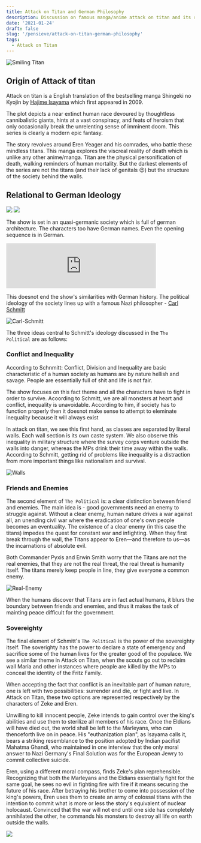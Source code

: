 ```yaml
---
title: Attack on Titan and German Philosophy
description: Discussion on famous manga/anime attack on titan and its relation to german philosophy.
date: '2021-01-24'
draft: false
slug: '/pensieve/attack-on-titan-german-philosophy'
tags:
  - Attack on Titan
---
```


![Smiling Titan](./Smiling-Titan.jpg)

## Origin of Attack of titan

Attack on titan is a English translation of the bestselling manga Shingeki no Kyojin by [Hajime Isayama](https://twitter.com/hajime_isayama?lang=en) which first appeared in 2009.

The plot depicts a near extinct human race devoured by thoughtless cannibalistic giants, hints at a vast conspiracy, and feats of heroism that only occasionally break the unrelenting sense of imminent doom. This series is clearly a modern epic fantasy.

The story revolves around Eren Yeager and his comrades, who battle these mindless titans. This manga explores the viscreal reality of death which is unlike any other anime/manga. Titan are the physical personification of death, walking reminders of human mortality. But the darkest elements of the series are not the titans (and their lack of genitals :wink:) but the structure of the society behind the walls.

## Relational to German Ideology

<p float="left">
  <img src="./aot-society.png"/>
  <img src="./german-society.jpg"/>
</p>

The show is set in an quasi-germanic society which is full of german architecture. The characters too have German names. Even the opening sequence is in German.

<iframe src=http://mp3anime.tk/embed/162 allow="autoplay" scrolling=no width=400 height=120 frameborder=0></iframe>

This doesnot end the show's similarities with German history.
The political ideology of the society lines up with a famous Nazi philosopher - [Carl Schmitt](https://en.wikipedia.org/wiki/Carl_Schmitt)

![Carl-Schmitt](./Carl_Schmitt.jpg)

The three ideas central to Schmitt's ideology discussed in the `The Political` are as follows:

### Conflict and Inequality

According to Schnmitt: Conflict, Division and Inequality are basic characteristic of a human society as humans are by nature hellish and savage. People are essentially full of shit and life is not fair.

The show focuses on this fact theme and all the characters have to fight in order to survive. Acoording to Schmitt, we are all monsters at heart and conflict, inequality is unavoidable. According to him, if society has to function properly then it doesnot make sense to attempt to eleminate inequality because it will always exist

In attack on titan, we see this first hand, as classes are separated by literal walls. Each wall section is its own caste system. We also observe this inequality in military structure where the survey corps venture outside the walls into danger, whereas the MPs drink their time away within the walls. According to Schmitt, getting rid of problems like inequality is a distraction from more important things like nationalism and survival.

![Walls](./walls.png)

### Friends and Enemies

The second element of `The Political` is: a clear distinction between friend and enemies. The main idea is - good governments need an enemy to struggle against. Without a clear enemy, human nature drives a war against all, an unending civil war where the eradication of one's own people becomes an eventuality. The existence of a clear enemy (in this case the titans) impedes the quest for constant war and infighting. When they first break through the wall, the Titans appear to Eren—and therefore to us—as the incarnations of absolute evil.

Both Commander Pyxis and Erwin Smith worry that the Titans are not the real enemies, that they are not the real threat, the real threat is humanity itself. The titans merely keep people in line, they give everyone a common enemy.

![Real-Enemy](./real-enemy.png)

When the humans discover that Titans are in fact actual humans, it blurs the boundary between friends and enemies, and thus it makes the task of mainting peace difficult for the government.

### Sovereighty

The final element of Schmitt's `The Political` is the power of the sovereighty itself. The soverighty has the power to declare a state of emergency and sacrifice some of the human lives for the greater good of the populace. We see a similar theme in Attack on Titan, when the scouts go out to reclaim wall Maria and other instances where people are killed by the MPs to conceal the identity of the Fritz Family.

When accepting the fact that conflict is an inevitable part of human nature, one is left with two possibilities: surrender and die, or fight and live. In Attack on Titan, these two options are represented respectively by the characters of Zeke and Eren.

Unwilling to kill innocent people, Zeke intends to gain control over the king's abilities and use them to sterilize all members of his race. Once the Eldians will have died out, the world shall be left to the Marleyans, who can thenceforth live on in peace. His "euthanization plan", as Isayama calls it, bears a striking resemblance to the position adopted by Indian pacifist Mahatma Ghandi, who maintained in one interview that the only moral answer to Nazi Germany's Final Solution was for the European Jewry to commit collective suicide.

Eren, using a different moral compass, finds Zeke's plan reprehensible. Recognizing that both the Marleyans and the Eldians essentially fight for the same goal, he sees no evil in fighting fire with fire if it means securing the future of his race. After betraying his brother to come into possession of the king's powers, Eren uses them to create an army of colossal titans with the intention to commit what is more or less the story's equivalent of nuclear holocaust. Convinced that the war will not end until one side has completely annihilated the other, he commands his monsters to destroy all life on earth outside the walls.

![](./Zeke-Eren.jpg)
